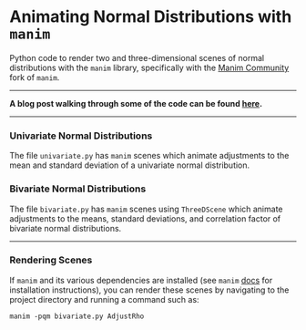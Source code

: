 # Animating Normal Distributions with ```manim```

Python code to render two and three-dimensional scenes of normal distributions with the ```manim``` library, specifically with the [Manim Community](https://github.com/ManimCommunity/manim) fork of ```manim```.

***
**A blog post walking through some of the code can be found [here](https://t-ott.dev/).**
***

### Univariate Normal Distributions
The file ```univariate.py``` has ```manim``` scenes which animate adjustments to the mean and standard deviation of a univariate normal distribution.

### Bivariate Normal Distributions
The file ```bivariate.py``` has ```manim``` scenes using ```ThreeDScene``` which animate adjustments to the means, standard deviations, and correlation factor of bivariate normal distributions.

***

### Rendering Scenes
If ```manim``` and its various dependencies are installed (see ```manim``` [docs](https://docs.manim.community/en/stable/installation.html) for installation instructions), you can render these scenes by navigating to the project directory and running a command such as:
```
manim -pqm bivariate.py AdjustRho
```
